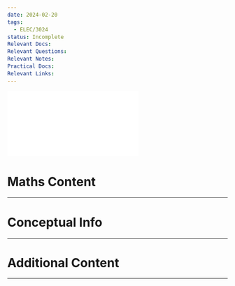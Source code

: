 ```yaml
---
date: 2024-02-20
tags:
  - ELEC/3024
status: Incomplete
Relevant Docs: 
Relevant Questions: 
Relevant Notes: 
Practical Docs: 
Relevant Links:
---
```

![](Attachments/Intro%20to%20Control%20Systems%20v01_annotated.pdf)
# Maths Content
---



# Conceptual Info
---



# Additional Content
---
